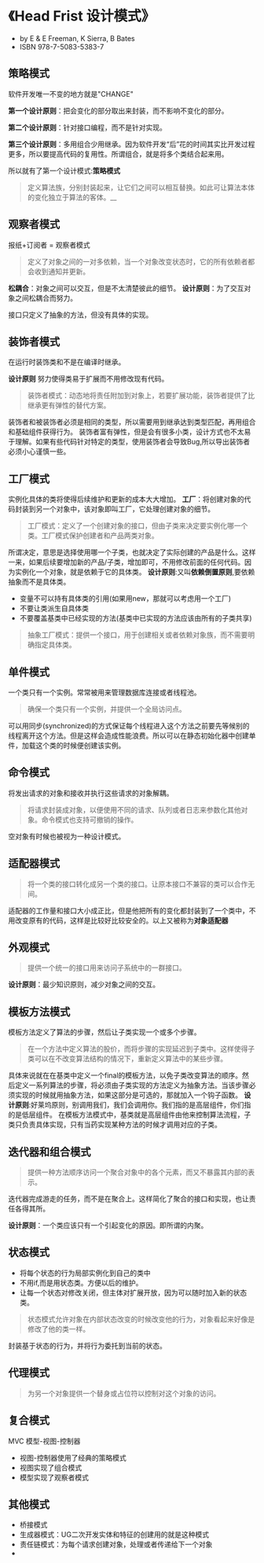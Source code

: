 # 《Head Frist 设计模式》
* by E & E Freeman, K Sierra, B Bates
* ISBN 978-7-5083-5383-7

## 策略模式

软件开发唯一不变的地方就是"CHANGE"

**第一个设计原则**：把会变化的部分取出来封装，而不影响不变化的部分。

**第二个设计原则**：针对接口编程，而不是针对实现。

**第三个设计原则**：多用组合少用继承。因为软件开发“后”花的时间其实比开发过程更多，所以要提高代码的复用性。所谓组合，就是将多个类结合起来用。

所以就有了第一个设计模式:**策略模式**
>定义算法族，分别封装起来，让它们之间可以相互替换。如此可让算法本体的变化独立于算法的客体。__

## 观察者模式

报纸+订阅者 = 观察者模式
>定义了对象之间的一对多依赖，当一个对象改变状态时，它的所有依赖者都会收到通知并更新。

**松耦合**：对象之间可以交互，但是不太清楚彼此的细节。
**设计原则**：为了交互对象之间松耦合而努力。

接口只定义了抽象的方法，但没有具体的实现。

## 装饰者模式
在运行时装饰类和不是在编译时继承。

**设计原则** 努力使得类易于扩展而不用修改现有代码。
>装饰者模式：动态地将责任附加到对象上，若要扩展功能，装饰者提供了比继承更有弹性的替代方案。

装饰者和被装饰者必须是相同的类型，所以需要用到继承达到类型匹配，再用组合和基础组件获得行为。
装饰者富有弹性，但是会有很多小类，设计方式也不太易于理解。如果有些代码针对特定的类型，使用装饰者会导致Bug,所以导出装饰者必须小心谨慎一些。

## 工厂模式

实例化具体的类将使得后续维护和更新的成本大大增加。
**工厂**：将创建对象的代码封装到另一个对象中，该对象即叫工厂，它处理创建对象的细节。
>工厂模式：定义了一个创建对象的接口，但由子类来决定要实例化哪一个类。工厂模式保护创建者和产品两类对象。

所谓决定，意思是选择使用哪一个子类，也就决定了实际创建的产品是什么。这样一来，如果后续要增加新的产品/子类，增加即可，不用修改前面的任何代码。因为实例化一个对象，就是依赖于它的具体类。
**设计原则**:又叫**依赖倒置原则**,要依赖抽象而不是具体类。
* 变量不可以持有具体类的引用(如果用new，那就可以考虑用一个工厂)
* 不要让类派生自具体类
* 不要覆盖基类中已经实现的方法(基类中已实现的方法应该由所有的子类共享)

>抽象工厂模式：提供一个接口，用于创建相关或者依赖对象族，而不需要明确指定具体类。

## 单件模式
一个类只有一个实例。常常被用来管理数据库连接或者线程池。
>确保一个类只有一个实例，并提供一个全局访问点。

可以用同步(synchronized)的方式保证每个线程进入这个方法之前要先等候别的线程离开这个方法。但是这样会造成性能浪费。所以可以在静态初始化器中创建单件，加载这个类的时候便创建该实例。

## 命令模式

将发出请求的对象和接收并执行这些请求的对象解耦。
>将请求封装成对象，以便使用不同的请求、队列或者日志来参数化其他对象。命令模式也支持可撤销的操作。

空对象有时候也被视为一种设计模式。
## 适配器模式
>将一个类的接口转化成另一个类的接口。让原本接口不兼容的类可以合作无间。

适配器的工作量和接口大小成正比，但是他把所有的变化都封装到了一个类中，不用改变原有的代码，这样是比较好比较安全的。以上又被称为**对象适配器**

## 外观模式
>提供一个统一的接口用来访问子系统中的一群接口。

**设计原则**：最少知识原则，减少对象之间的交互。

## 模板方法模式
模板方法定义了算法的步骤，然后让子类实现一个或多个步骤。
>在一个方法中定义算法的股价，而将步骤的实现延迟到子类中。这样使得子类可以在不改变算法结构的情况下，重新定义算法中的某些步骤。

具体来说就在在基类中定义一个final的模板方法，以免子类改变算法的顺序。然后定义一系列算法的步骤，将必须由子类实现的方法定义为抽象方法。当该步骤必须实现的时候就用抽象方法，如果这部分是可选的，那就加入一个钩子函数。
**设计原则**:好莱坞原则，别调用我们，我们会调用你。我们指的是高层组件，你们指的是低层组件。
在模板方法模式中，基类就是高层组件由他来控制算法流程，子类只负责具体实现，只有当药实现某种方法的时候才调用对应的子类。

## 迭代器和组合模式
>提供一种方法顺序访问一个聚合对象中的各个元素，而又不暴露其内部的表示。

迭代器完成游走的任务，而不是在聚合上。这样简化了聚合的接口和实现，也让责任各得其所。

**设计原则**：一个类应该只有一个引起变化的原因。即所谓的内聚。

## 状态模式

* 将每个状态的行为局部实例化到自己的类中
* 不用if,而是用状态类。方便以后的维护。
* 让每一个状态对修改关闭，但主体对扩展开放，因为可以随时加入新的状态类。
> 状态模式允许对象在内部状态改变的时候改变他的行为，对象看起来好像是修改了他的类一样。

封装基于状态的行为，并将行为委托到当前的状态。

## 代理模式

>为另一个对象提供一个替身或占位符以控制对这个对象的访问。

## 复合模式
MVC 模型-视图-控制器
* 视图-控制器使用了经典的策略模式
* 视图实现了组合模式
* 模型实现了观察者模式

## 其他模式
* 桥接模式 
* 生成器模式：UG二次开发实体和特征的创建用的就是这种模式
* 责任链模式：为每个请求创建对象，处理或者传递给下一个对象
* 
